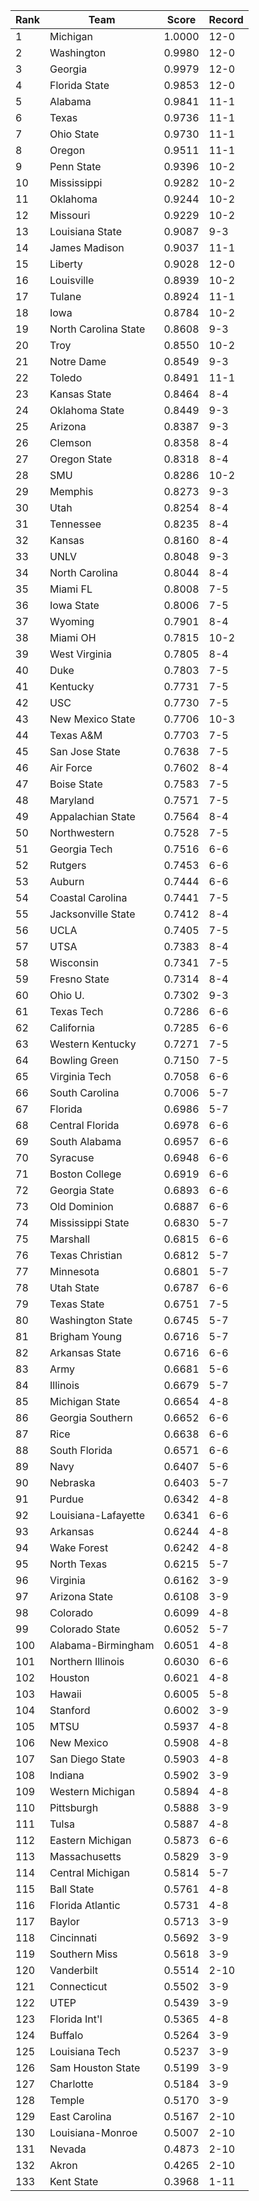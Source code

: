 Rank | Team | Score | Record
---|---|---|---
1 | Michigan | 1.0000 | 12-0
2 | Washington | 0.9980 | 12-0
3 | Georgia | 0.9979 | 12-0
4 | Florida State | 0.9853 | 12-0
5 | Alabama | 0.9841 | 11-1
6 | Texas | 0.9736 | 11-1
7 | Ohio State | 0.9730 | 11-1
8 | Oregon | 0.9511 | 11-1
9 | Penn State | 0.9396 | 10-2
10 | Mississippi | 0.9282 | 10-2
11 | Oklahoma | 0.9244 | 10-2
12 | Missouri | 0.9229 | 10-2
13 | Louisiana State | 0.9087 | 9-3
14 | James Madison | 0.9037 | 11-1
15 | Liberty | 0.9028 | 12-0
16 | Louisville | 0.8939 | 10-2
17 | Tulane | 0.8924 | 11-1
18 | Iowa | 0.8784 | 10-2
19 | North Carolina State | 0.8608 | 9-3
20 | Troy | 0.8550 | 10-2
21 | Notre Dame | 0.8549 | 9-3
22 | Toledo | 0.8491 | 11-1
23 | Kansas State | 0.8464 | 8-4
24 | Oklahoma State | 0.8449 | 9-3
25 | Arizona | 0.8387 | 9-3
26 | Clemson | 0.8358 | 8-4
27 | Oregon State | 0.8318 | 8-4
28 | SMU | 0.8286 | 10-2
29 | Memphis | 0.8273 | 9-3
30 | Utah | 0.8254 | 8-4
31 | Tennessee | 0.8235 | 8-4
32 | Kansas | 0.8160 | 8-4
33 | UNLV | 0.8048 | 9-3
34 | North Carolina | 0.8044 | 8-4
35 | Miami FL | 0.8008 | 7-5
36 | Iowa State | 0.8006 | 7-5
37 | Wyoming | 0.7901 | 8-4
38 | Miami OH | 0.7815 | 10-2
39 | West Virginia | 0.7805 | 8-4
40 | Duke | 0.7803 | 7-5
41 | Kentucky | 0.7731 | 7-5
42 | USC | 0.7730 | 7-5
43 | New Mexico State | 0.7706 | 10-3
44 | Texas A&M | 0.7703 | 7-5
45 | San Jose State | 0.7638 | 7-5
46 | Air Force | 0.7602 | 8-4
47 | Boise State | 0.7583 | 7-5
48 | Maryland | 0.7571 | 7-5
49 | Appalachian State | 0.7564 | 8-4
50 | Northwestern | 0.7528 | 7-5
51 | Georgia Tech | 0.7516 | 6-6
52 | Rutgers | 0.7453 | 6-6
53 | Auburn | 0.7444 | 6-6
54 | Coastal Carolina | 0.7441 | 7-5
55 | Jacksonville State | 0.7412 | 8-4
56 | UCLA | 0.7405 | 7-5
57 | UTSA | 0.7383 | 8-4
58 | Wisconsin | 0.7341 | 7-5
59 | Fresno State | 0.7314 | 8-4
60 | Ohio U. | 0.7302 | 9-3
61 | Texas Tech | 0.7286 | 6-6
62 | California | 0.7285 | 6-6
63 | Western Kentucky | 0.7271 | 7-5
64 | Bowling Green | 0.7150 | 7-5
65 | Virginia Tech | 0.7058 | 6-6
66 | South Carolina | 0.7006 | 5-7
67 | Florida | 0.6986 | 5-7
68 | Central Florida | 0.6978 | 6-6
69 | South Alabama | 0.6957 | 6-6
70 | Syracuse | 0.6948 | 6-6
71 | Boston College | 0.6919 | 6-6
72 | Georgia State | 0.6893 | 6-6
73 | Old Dominion | 0.6887 | 6-6
74 | Mississippi State | 0.6830 | 5-7
75 | Marshall | 0.6815 | 6-6
76 | Texas Christian | 0.6812 | 5-7
77 | Minnesota | 0.6801 | 5-7
78 | Utah State | 0.6787 | 6-6
79 | Texas State | 0.6751 | 7-5
80 | Washington State | 0.6745 | 5-7
81 | Brigham Young | 0.6716 | 5-7
82 | Arkansas State | 0.6716 | 6-6
83 | Army | 0.6681 | 5-6
84 | Illinois | 0.6679 | 5-7
85 | Michigan State | 0.6654 | 4-8
86 | Georgia Southern | 0.6652 | 6-6
87 | Rice | 0.6638 | 6-6
88 | South Florida | 0.6571 | 6-6
89 | Navy | 0.6407 | 5-6
90 | Nebraska | 0.6403 | 5-7
91 | Purdue | 0.6342 | 4-8
92 | Louisiana-Lafayette | 0.6341 | 6-6
93 | Arkansas | 0.6244 | 4-8
94 | Wake Forest | 0.6242 | 4-8
95 | North Texas | 0.6215 | 5-7
96 | Virginia | 0.6162 | 3-9
97 | Arizona State | 0.6108 | 3-9
98 | Colorado | 0.6099 | 4-8
99 | Colorado State | 0.6052 | 5-7
100 | Alabama-Birmingham | 0.6051 | 4-8
101 | Northern Illinois | 0.6030 | 6-6
102 | Houston | 0.6021 | 4-8
103 | Hawaii | 0.6005 | 5-8
104 | Stanford | 0.6002 | 3-9
105 | MTSU | 0.5937 | 4-8
106 | New Mexico | 0.5908 | 4-8
107 | San Diego State | 0.5903 | 4-8
108 | Indiana | 0.5902 | 3-9
109 | Western Michigan | 0.5894 | 4-8
110 | Pittsburgh | 0.5888 | 3-9
111 | Tulsa | 0.5887 | 4-8
112 | Eastern Michigan | 0.5873 | 6-6
113 | Massachusetts | 0.5829 | 3-9
114 | Central Michigan | 0.5814 | 5-7
115 | Ball State | 0.5761 | 4-8
116 | Florida Atlantic | 0.5731 | 4-8
117 | Baylor | 0.5713 | 3-9
118 | Cincinnati | 0.5692 | 3-9
119 | Southern Miss | 0.5618 | 3-9
120 | Vanderbilt | 0.5514 | 2-10
121 | Connecticut | 0.5502 | 3-9
122 | UTEP | 0.5439 | 3-9
123 | Florida Int'l | 0.5365 | 4-8
124 | Buffalo | 0.5264 | 3-9
125 | Louisiana Tech | 0.5237 | 3-9
126 | Sam Houston State | 0.5199 | 3-9
127 | Charlotte | 0.5184 | 3-9
128 | Temple | 0.5170 | 3-9
129 | East Carolina | 0.5167 | 2-10
130 | Louisiana-Monroe | 0.5007 | 2-10
131 | Nevada | 0.4873 | 2-10
132 | Akron | 0.4265 | 2-10
133 | Kent State | 0.3968 | 1-11

